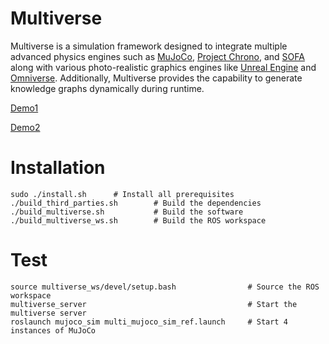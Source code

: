 # Multiverse

Multiverse is a simulation framework designed to integrate multiple advanced physics engines such as [MuJoCo](https://mujoco.readthedocs.io/), [Project Chrono](https://projectchrono.org/), and [SOFA](https://www.sofa-framework.org/) along with various photo-realistic graphics engines like [Unreal Engine](https://www.unrealengine.com/) and [Omniverse](https://developer.nvidia.com/omniverse). Additionally, Multiverse provides the capability to generate knowledge graphs dynamically during runtime.

[Demo1](https://github.com/Universal-Simulation-Framework/multiverse/assets/64316740/19a3281f-ddd7-4430-b5ad-8219f9d17a92)

[Demo2](https://github.com/Multiverse-Framework/Multiverse/assets/64316740/c24ee614-4333-4942-a62a-5313d61bfd8e)

# Installation

```
sudo ./install.sh      # Install all prerequisites
./build_third_parties.sh        # Build the dependencies
./build_multiverse.sh           # Build the software
./build_multiverse_ws.sh        # Build the ROS workspace
```
# Test

```
source multiverse_ws/devel/setup.bash                # Source the ROS workspace
multiverse_server                                    # Start the multiverse server
roslaunch mujoco_sim multi_mujoco_sim_ref.launch     # Start 4 instances of MuJoCo
```

